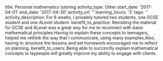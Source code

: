 title: Personal mathematics tutoring
activity_type: Other
start_date: '2017-04-01'
end_date: '2017-04-30'
activity_url: ''
learning_hours: '3'
tags: ''
activity_description: For 6 weeks, I privately tutored two students, one GCSE student
  and one ALevel student.
benefit_to_practice: Revisiting the material for GCSE and ALevel was a great way for
  me to reconnect with basic mathematical principles.Having to explain these concepts
  to teenagers, helped me rethink the way that I communicate, using many examples.Also,
  having to structure the lessons and set homework encouraged me to reflect on planning.
benefit_to_users: Being able to succinctly explain mathematical concepts to laypeople
  will greatly improve my ability to engage with clients.
